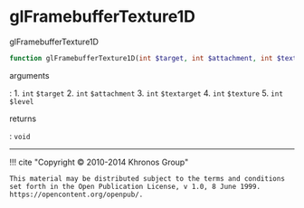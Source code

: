 # glFramebufferTexture1D
glFramebufferTexture1D

```php
function glFramebufferTexture1D(int $target, int $attachment, int $textarget, int $texture, int $level) : void
```

arguments

:    1. `int` `$target` 
    2. `int` `$attachment` 
    3. `int` `$textarget` 
    4. `int` `$texture` 
    5. `int` `$level` 

returns

:    `void` 

---
     

!!! cite "Copyright © 2010-2014 Khronos Group"

    This material may be distributed subject to the terms and conditions set forth in the Open Publication License, v 1.0, 8 June 1999. https://opencontent.org/openpub/.